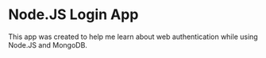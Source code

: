 # Node.JS Login App

This app was created to help me learn about web authentication while using Node.JS and MongoDB.

